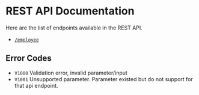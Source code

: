 # REST API Documentation

Here are the list of endpoints available in the REST API.

- [`/employee`](API/employee.md)

## Error Codes

- `V1000` Validation error, invalid parameter/input
- `V1001` Unsupported parameter. Parameter existed but do not support for that api endpoint.